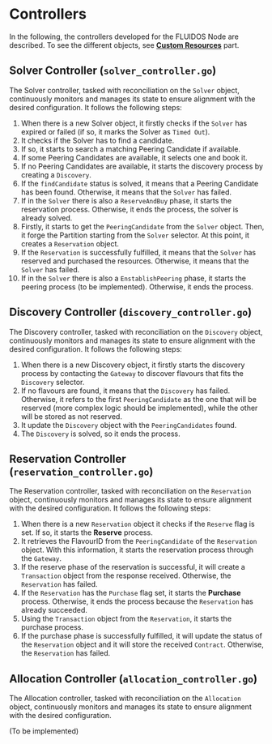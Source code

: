 # Controllers

In the following, the controllers developed for the FLUIDOS Node are described. To see the different objects, see [**Custom Resources**](./customresources.md#custom-resources) part.

## Solver Controller (`solver_controller.go`)

The Solver controller, tasked with reconciliation on the `Solver` object, continuously monitors and manages its state to ensure alignment with the desired configuration. It follows the following steps:

1. When there is a new Solver object, it firstly checks if the `Solver` has expired or failed (if so, it marks the Solver as `Timed Out`).
2. It checks if the Solver has to find a candidate.
3. If so, it starts to search a matching Peering Candidate if available.
4. If some Peering Candidates are available, it selects one and book it.
5. If no Peering Candidates are available, it starts the discovery process by creating a `Discovery`.
6. If the `findCandidate` status is solved, it means that a Peering Candidate has been found. Otherwise, it means that the `Solver` has failed.
7. If in the `Solver` there is also a `ReserveAndBuy` phase, it starts the reservation process. Otherwise, it ends the process, the solver is already solved.
8. Firstly, it starts to get the `PeeringCandidate` from the `Solver` object. Then, it forge the Partition starting from the `Solver` selector. At this point, it creates a `Reservation` object.
9. If the `Reservation` is successfully fulfilled, it means that the `Solver` has reserved and purchased the resources. Otherwise, it means that the `Solver` has failed.
10. If in the `Solver` there is also a `EnstablishPeering` phase, it starts the peering process (to be implemented). Otherwise, it ends the process.

## Discovery Controller (`discovery_controller.go`)

The Discovery controller, tasked with reconciliation on the `Discovery` object, continuously monitors and manages its state to ensure alignment with the desired configuration. It follows the following steps:

1. When there is a new Discovery object, it firstly starts the discovery process by contacting the `Gateway` to discover flavours that fits the `Discovery` selector.
2. If no flavours are found, it means that the `Discovery` has failed. Otherwise, it refers to the first `PeeringCandidate` as the one that will be reserved (more complex logic should be implemented), while the other will be stored as not reserved.
3. It update the `Discovery` object with the `PeeringCandidates` found.
4. The `Discovery` is solved, so it ends the process.

## Reservation Controller (`reservation_controller.go`)

The Reservation controller, tasked with reconciliation on the `Reservation` object, continuously monitors and manages its state to ensure alignment with the desired configuration. It follows the following steps:

1. When there is a new `Reservation` object it checks if the `Reserve` flag is set. If so, it starts the **Reserve** process.
2. It retrieves the FlavourID from the `PeeringCandidate` of the `Reservation` object. With this information, it starts the reservation process through the `Gateway`.
3. If the reserve phase of the reservation is successful, it will create a `Transaction` object from the response received. Otherwise, the `Reservation` has failed.
4. If the `Reservation` has the `Purchase` flag set, it starts the **Purchase** process. Otherwise, it ends the process because the `Reservation` has already succeeded.
5. Using the `Transaction` object from the `Reservation`, it starts the purchase process.
6. If the purchase phase is successfully fulfilled, it will update the status of the `Reservation` object and it will store the received `Contract`. Otherwise, the `Reservation` has failed.

## Allocation Controller (`allocation_controller.go`)

The Allocation controller, tasked with reconciliation on the `Allocation` object, continuously monitors and manages its state to ensure alignment with the desired configuration.

(To be implemented)
